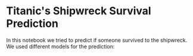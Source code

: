 # Titanic's Shipwreck Survival Prediction
In this notebook we tried to predict if someone survived to the shipwreck.
We used different models for the prediction:
![]()

